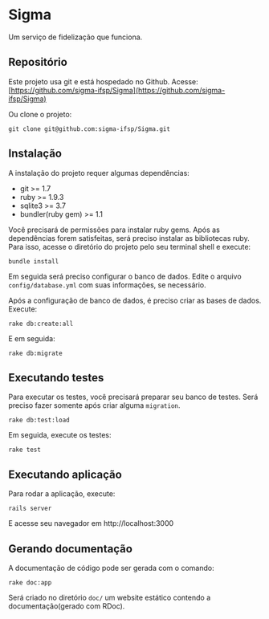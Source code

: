 Sigma
=====

Um serviço de fidelização que funciona.

## Repositório

Este projeto usa git e está hospedado no Github.
Acesse: [https://github.com/sigma-ifsp/Sigma](https://github.com/sigma-ifsp/Sigma)

Ou clone o projeto:

```
git clone git@github.com:sigma-ifsp/Sigma.git
```

## Instalação

A instalação do projeto requer algumas dependências:

- git >= 1.7
- ruby >= 1.9.3
- sqlite3 >= 3.7
- bundler(ruby gem) >= 1.1

Você precisará de permissões para instalar ruby gems.
Após as dependências forem satisfeitas, será preciso
instalar as bibliotecas ruby.
Para isso, acesse o diretório do projeto pelo seu terminal shell e execute:

```
bundle install
```

Em seguida será preciso configurar o banco de dados.
Edite o arquivo `config/database.yml` com suas informações, se necessário.

Após a configuração de banco de dados, é preciso criar as bases de dados.
Execute:
```
rake db:create:all
```

E em seguida:
```
rake db:migrate
```

## Executando testes

Para executar os testes, você precisará preparar seu banco de testes.
Será preciso fazer somente após criar alguma `migration`.

```
rake db:test:load
```

Em seguida, execute os testes:

```
rake test
```

## Executando aplicação

Para rodar a aplicação, execute:

```
rails server
```

E acesse seu navegador em http://localhost:3000

## Gerando documentação

A documentação de código pode ser gerada com o comando:

```
rake doc:app
```

Será criado no diretório `doc/` um website estático contendo
a documentação(gerado com RDoc).
